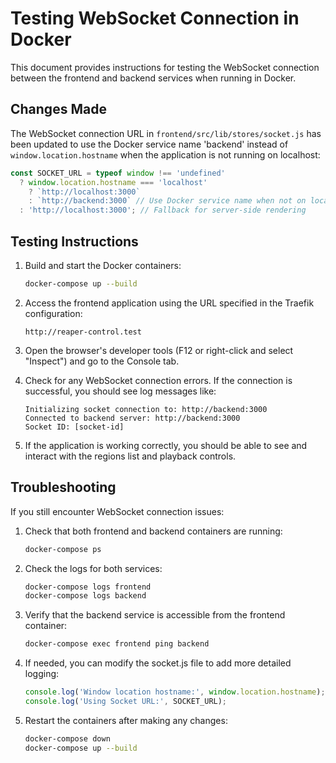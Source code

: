 # Testing WebSocket Connection in Docker

This document provides instructions for testing the WebSocket connection between the frontend and backend services when running in Docker.

## Changes Made

The WebSocket connection URL in `frontend/src/lib/stores/socket.js` has been updated to use the Docker service name 'backend' instead of `window.location.hostname` when the application is not running on localhost:

```javascript
const SOCKET_URL = typeof window !== 'undefined' 
  ? window.location.hostname === 'localhost' 
    ? `http://localhost:3000` 
    : `http://backend:3000` // Use Docker service name when not on localhost
  : 'http://localhost:3000'; // Fallback for server-side rendering
```

## Testing Instructions

1. Build and start the Docker containers:
   ```bash
   docker-compose up --build
   ```

2. Access the frontend application using the URL specified in the Traefik configuration:
   ```
   http://reaper-control.test
   ```

3. Open the browser's developer tools (F12 or right-click and select "Inspect") and go to the Console tab.

4. Check for any WebSocket connection errors. If the connection is successful, you should see log messages like:
   ```
   Initializing socket connection to: http://backend:3000
   Connected to backend server: http://backend:3000
   Socket ID: [socket-id]
   ```

5. If the application is working correctly, you should be able to see and interact with the regions list and playback controls.

## Troubleshooting

If you still encounter WebSocket connection issues:

1. Check that both frontend and backend containers are running:
   ```bash
   docker-compose ps
   ```

2. Check the logs for both services:
   ```bash
   docker-compose logs frontend
   docker-compose logs backend
   ```

3. Verify that the backend service is accessible from the frontend container:
   ```bash
   docker-compose exec frontend ping backend
   ```

4. If needed, you can modify the socket.js file to add more detailed logging:
   ```javascript
   console.log('Window location hostname:', window.location.hostname);
   console.log('Using Socket URL:', SOCKET_URL);
   ```

5. Restart the containers after making any changes:
   ```bash
   docker-compose down
   docker-compose up --build
   ```
